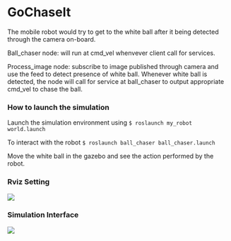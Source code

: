 # GoChaseIt
The mobile robot would try to get to the white ball after it being detected through the camera on-board. 

Ball_chaser node: will run at cmd_vel whenvever client call for services.

Process_image node: subscribe to image published through camera and use the feed to detect presence of white ball. Whenever white ball is detected, the node will call for service at ball_chaser to output appropriate cmd_vel to chase the ball.

### How to launch the simulation
Launch the simulation environment using 
```$ roslaunch my_robot world.launch``` 

To interact with the robot
```$ roslaunch ball_chaser ball_chaser.launch```

Move the white ball in the gazebo and see the action performed by the robot.

### Rviz Setting
![](https://github.com/angcx1997/GoChaseIt/blob/main/img/Rviz_setting.png)

### Simulation Interface
![](https://github.com/angcx1997/GoChaseIt/blob/main/img/gazebo.png)
